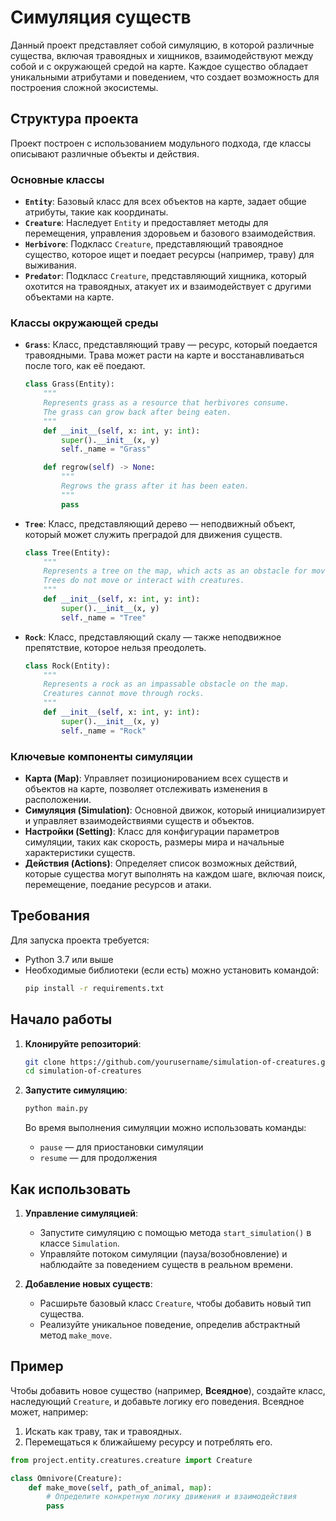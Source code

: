 # Симуляция существ

Данный проект представляет собой симуляцию, в которой различные существа, включая травоядных и хищников, взаимодействуют между собой и с окружающей средой на карте. Каждое существо обладает уникальными атрибутами и поведением, что создает возможность для построения сложной экосистемы.

## Структура проекта

Проект построен с использованием модульного подхода, где классы описывают различные объекты и действия.

### Основные классы

- **`Entity`**: Базовый класс для всех объектов на карте, задает общие атрибуты, такие как координаты.
- **`Creature`**: Наследует `Entity` и предоставляет методы для перемещения, управления здоровьем и базового взаимодействия.
- **`Herbivore`**: Подкласс `Creature`, представляющий травоядное существо, которое ищет и поедает ресурсы (например, траву) для выживания.
- **`Predator`**: Подкласс `Creature`, представляющий хищника, который охотится на травоядных, атакует их и взаимодействует с другими объектами на карте.

### Классы окружающей среды

- **`Grass`**: Класс, представляющий траву — ресурс, который поедается травоядными. Трава может расти на карте и восстанавливаться после того, как её поедают.

    ```python
    class Grass(Entity):
        """
        Represents grass as a resource that herbivores consume.
        The grass can grow back after being eaten.
        """
        def __init__(self, x: int, y: int):
            super().__init__(x, y)
            self._name = "Grass"

        def regrow(self) -> None:
            """
            Regrows the grass after it has been eaten.
            """
            pass
    ```

- **`Tree`**: Класс, представляющий дерево — неподвижный объект, который может служить преградой для движения существ.

    ```python
    class Tree(Entity):
        """
        Represents a tree on the map, which acts as an obstacle for movement.
        Trees do not move or interact with creatures.
        """
        def __init__(self, x: int, y: int):
            super().__init__(x, y)
            self._name = "Tree"
    ```

- **`Rock`**: Класс, представляющий скалу — также неподвижное препятствие, которое нельзя преодолеть.

    ```python
    class Rock(Entity):
        """
        Represents a rock as an impassable obstacle on the map.
        Creatures cannot move through rocks.
        """
        def __init__(self, x: int, y: int):
            super().__init__(x, y)
            self._name = "Rock"
    ```

### Ключевые компоненты симуляции

- **Карта (Map)**: Управляет позиционированием всех существ и объектов на карте, позволяет отслеживать изменения в расположении.
- **Симуляция (Simulation)**: Основной движок, который инициализирует и управляет взаимодействиями существ и объектов.
- **Настройки (Setting)**: Класс для конфигурации параметров симуляции, таких как скорость, размеры мира и начальные характеристики существ.
- **Действия (Actions)**: Определяет список возможных действий, которые существа могут выполнять на каждом шаге, включая поиск, перемещение, поедание ресурсов и атаки.

## Требования

Для запуска проекта требуется:
- Python 3.7 или выше
- Необходимые библиотеки (если есть) можно установить командой:
    ```bash
    pip install -r requirements.txt
    ```

## Начало работы

1. **Клонируйте репозиторий**:
    ```bash
    git clone https://github.com/yourusername/simulation-of-creatures.git
    cd simulation-of-creatures
    ```

2. **Запустите симуляцию**:
    ```bash
    python main.py
    ```

   Во время выполнения симуляции можно использовать команды:
   - `pause` — для приостановки симуляции
   - `resume` — для продолжения

## Как использовать

1. **Управление симуляцией**:
    - Запустите симуляцию с помощью метода `start_simulation()` в классе `Simulation`.
    - Управляйте потоком симуляции (пауза/возобновление) и наблюдайте за поведением существ в реальном времени.

2. **Добавление новых существ**:
    - Расширьте базовый класс `Creature`, чтобы добавить новый тип существа.
    - Реализуйте уникальное поведение, определив абстрактный метод `make_move`.

## Пример

Чтобы добавить новое существо (например, **Всеядное**), создайте класс, наследующий `Creature`, и добавьте логику его поведения. Всеядное может, например:
1. Искать как траву, так и травоядных.
2. Перемещаться к ближайшему ресурсу и потреблять его.

```python
from project.entity.creatures.creature import Creature

class Omnivore(Creature):
    def make_move(self, path_of_animal, map):
        # Определите конкретную логику движения и взаимодействия
        pass
